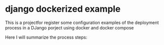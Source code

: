 # django dockerized example

This is a projectfor register some configuration examples of the deployment
process in a DJango porject using docker and docker compose

Here I will summarize the process steps: